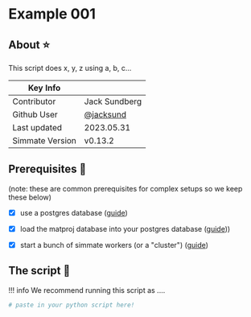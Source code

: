 
# Example 001

## About :star:

This script does x, y, z using a, b, c...

| Key Info        |                                          |
| --------------- | ---------------------------------------- |
| Contributor     | Jack Sundberg                            |
| Github User     | [@jacksund](https://github.com/jacksund) |
| Last updated    | 2023.05.31                               |
| Simmate Version | v0.13.2                                  |

## Prerequisites :rotating_light:

(note: these are common prerequisites for complex setups so we keep these below)

- [x] use a postgres database ([guide](/simmate/getting_started/use_a_cloud_database/build_a_postgres_database/))
- [x] load the matproj database into your postgres database ([guide](/simmate/getting_started/use_a_cloud_database/build_a_postgres_database/#vii-load-third-party-data)))
- [x] start a bunch of simmate workers (or a "cluster") ([guide](/simmate/getting_started/add_computational_resources/quick_start/))


## The script :rocket:

!!! info
    We recommend running this script as ....


``` python
# paste in your python script here!
```
